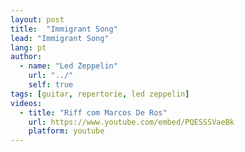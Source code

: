 ```yaml
---
layout: post
title:  "Immigrant Song"
lead: "Immigrant Song"
lang: pt
author:
  - name: "Led Zeppelin"
    url: "../"
    self: true
tags: [guitar, repertorie, led zeppelin]
videos:
  - title: "Riff com Marcos De Ros"
    url: https://www.youtube.com/embed/PQESSSVaeBk
    platform: youtube
---
```

